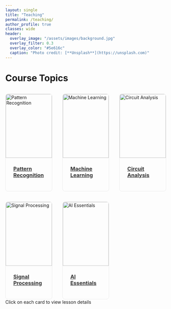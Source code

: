 ```yaml
---
layout: single
title: "Teaching"
permalink: /teaching/
author_profile: true
classes: wide
header:
  overlay_image: "/assets/images/background.jpg"
  overlay_filter: 0.3
  overlay_color: "#5e616c"
  caption: "Photo credit: [**Unsplash**](https://unsplash.com)"
---
```


<div class="container">
  <div class="header">
    <h1>Course Topics</h1>
    <p> </p>
  </div>

  <div class="projects-grid">
    <div class="project-card">
      <a href="/teaching/pattern-recognition/">
        <img src="{{ '/assets/images/PR1.JPG' | relative_url }}" 
             alt="Pattern Recognition" 
             class="project-image">
        <div class="project-content">
          <h3 class="project-title">Pattern Recognition</h3>
        </div>
      </a>
    </div>
    <div class="project-card">
      <a href="/teaching/machine-learning/">
        <img src="{{ '/assets/images/machinelearning1.JPG' | relative_url }}" 
             alt="Machine Learning" 
             class="project-image">
        <div class="project-content">
          <h3 class="project-title">Machine Learning</h3>
        </div>
      </a>
    </div>
    <div class="project-card">
      <a href="https://laboratorypatternrecognition.github.io/CircuitElectronics/Introduction_CircuitElectronics.html">
        <img src="{{ '/assets/images/startPic.jpg' | relative_url }}" 
             alt="Circuit Analysis" 
             class="project-image">
        <div class="project-content">
          <h3 class="project-title">Circuit Analysis</h3>
        </div>
      </a>
    </div>
    <div class="project-card">
      <a href="/teaching/signal-processing/">
        <img src="{{ '/assets/images/ECG_1.jpg' | relative_url }}" 
             alt="Signal Processing" 
             class="project-image">
        <div class="project-content">
          <h3 class="project-title">Signal Processing</h3>
        </div>
      </a>
    </div>
    <div class="project-card">
      <a href="/teaching/ai-essentials/">
        <img src="{{ '/assets/images/DeepDream2.JPG' | relative_url }}" 
             alt="AI Essentials" 
             class="project-image">
        <div class="project-content">
          <h3 class="project-title">AI Essentials</h3>
        </div>
      </a>
    </div>
  </div>

  <div class="footer">
    Click on each card to view lesson details
  </div>
</div>

<style>

.projects-grid {
  display: grid;
  grid-template-columns: repeat(3, 1fr);
  gap: 2rem; /* فاصله بین کارت‌ها */
  margin-top: 2rem;
}

.project-card {
  border: 1px solid #eaeaea;
  border-radius: 8px;
  overflow: hidden;
  transition: transform 0.3s ease, box-shadow 0.3s ease;
}

.project-card:hover {
  transform: translateY(-5px);
  box-shadow: 0 10px 20px rgba(0,0,0,0.1);
}

.project-image {
  width: 100%;
  height: 200px;
  object-fit: cover;
}

.project-content {
  padding: 1.5rem;
}

.project-title {
  margin-top: 0;
  color: #333;
}
</style>
